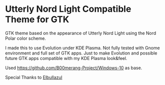 # Utterly Nord Light Compatible Theme for GTK

GTK theme based on the appearance of Utterly Nord Light using the Nord Polar color scheme.

I made this to use Evolution under KDE Plasma. Not fully tested with Gnome environment and full set of GTK apps. 
Just to make Evolution and possible future GTK apps compatible with my KDE Plasma look&feel.

Used https://github.com/B00merang-Project/Windows-10 as base. 

Special Thanks to [Elbullazul](https://github.com/Elbullazul)

